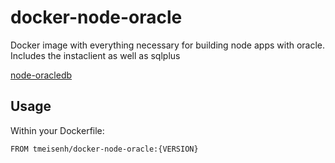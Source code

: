 # docker-node-oracle

Docker image with everything necessary for building node apps with oracle. Includes the instaclient as well as sqlplus

[node-oracledb](https://github.com/oracle/node-oracledb)


## Usage

Within your Dockerfile:

```
FROM tmeisenh/docker-node-oracle:{VERSION}
```
